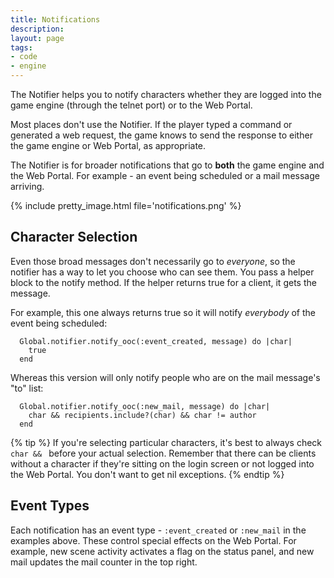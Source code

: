 ```yaml
---
title: Notifications
description: 
layout: page
tags:
- code
- engine
---
```


The Notifier helps you to notify characters whether they are logged into the game engine (through the telnet port) or to the Web Portal. 

Most places don't use the Notifier.  If the player typed a command or generated a web request, the game knows to send the response to either the game engine or Web Portal, as appropriate.

The Notifier is for broader notifications that go to **both** the game engine and the Web Portal.  For example - an event being scheduled or a mail message arriving.

{% include pretty_image.html file='notifications.png' %}

## Character Selection

Even those broad messages don't necessarily go to _everyone_, so the notifier has a way to let you choose who can see them.  You pass a helper block to the notify method.  If the helper returns true for a client, it gets the message. 

For example, this one always returns true so it will notify _everybody_ of the event being scheduled:

      Global.notifier.notify_ooc(:event_created, message) do |char|
        true
      end

Whereas this version will only notify people who are on the mail message's "to" list:

      Global.notifier.notify_ooc(:new_mail, message) do |char|
        char && recipients.include?(char) && char != author
      end

{% tip %} 
If you're selecting particular characters, it's best to always check  `char && `  before your actual selection.  Remember that there can be clients without a character if they're sitting on the login screen or not logged into the Web Portal.   You don't want to get nil exceptions.
{% endtip %}

## Event Types

Each notification has an event type - `:event_created` or `:new_mail` in the examples above.  These control special effects on the Web Portal.  For example, new scene activity activates a flag on the status panel, and new mail updates the mail counter in the top right.
